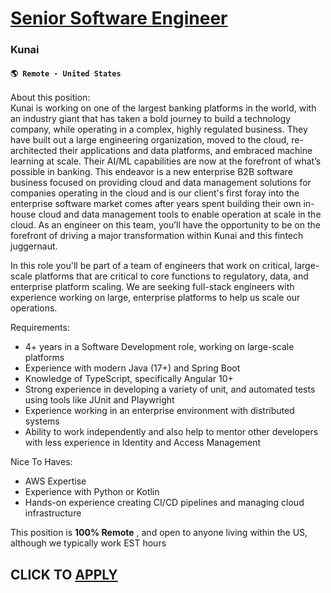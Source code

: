 # [Senior Software Engineer](https://www.remotewlb.com/apply/senior-software-engineer-126925)  
### Kunai  
#### `🌎 Remote - United States`  

About this position:  
Kunai is working on one of the largest banking platforms in the world, with an industry giant that has taken a bold journey to build a technology company, while operating in a complex, highly regulated business. They have built out a large engineering organization, moved to the cloud, re-architected their applications and data platforms, and embraced machine learning at scale. Their AI/ML capabilities are now at the forefront of what’s possible in banking. This endeavor is a new enterprise B2B software business focused on providing cloud and data management solutions for companies operating in the cloud and is our client's first foray into the enterprise software market comes after years spent building their own in-house cloud and data management tools to enable operation at scale in the cloud. As an engineer on this team, you’ll have the opportunity to be on the forefront of driving a major transformation within Kunai and this fintech juggernaut.

In this role you'll be part of a team of engineers that work on critical, large-scale platforms that are critical to core functions to regulatory, data, and enterprise platform scaling. We are seeking full-stack engineers with experience working on large, enterprise platforms to help us scale our operations.

Requirements:

  * 4+ years in a Software Development role, working on large-scale platforms
  * Experience with modern Java (17+) and Spring Boot 
  * Knowledge of TypeScript, specifically Angular 10+
  * Strong experience in developing a variety of unit, and automated tests using tools like JUnit and Playwright
  * Experience working in an enterprise environment with distributed systems
  * Ability to work independently and also help to mentor other developers with less experience in Identity and Access Management

Nice To Haves:

  * AWS Expertise
  * Experience with Python or Kotlin
  * Hands-on experience creating CI/CD pipelines and managing cloud infrastructure 

This position is **100% Remote** , and open to anyone living within the US, although we typically work EST hours  
  

  
## CLICK TO [APPLY](https://www.remotewlb.com/apply/senior-software-engineer-126925)

